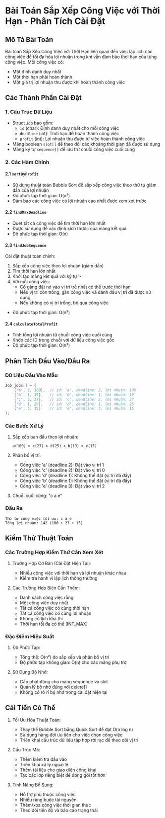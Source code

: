# Bài Toán Sắp Xếp Công Việc với Thời Hạn - Phân Tích Cài Đặt

## Mô Tả Bài Toán
Bài toán Sắp Xếp Công Việc với Thời Hạn liên quan đến việc lập lịch các công việc để tối đa hóa lợi nhuận trong khi vẫn đảm bảo thời hạn của từng công việc. Mỗi công việc có:
- Một định danh duy nhất
- Một thời hạn phải hoàn thành
- Một giá trị lợi nhuận thu được khi hoàn thành công việc

## Các Thành Phần Cài Đặt

### 1. Cấu Trúc Dữ Liệu
- Struct `Job` bao gồm:
  - `id` (char): Định danh duy nhất cho mỗi công việc
  - `deadline` (int): Thời hạn để hoàn thành công việc
  - `profit` (int): Lợi nhuận thu được từ việc hoàn thành công việc
- Mảng boolean `slot[]` để theo dõi các khoảng thời gian đã được sử dụng
- Mảng ký tự `sequence[]` để lưu trữ chuỗi công việc cuối cùng

### 2. Các Hàm Chính

#### 2.1 `sortByProfit`
- Sử dụng thuật toán Bubble Sort để sắp xếp công việc theo thứ tự giảm dần của lợi nhuận
- Độ phức tạp thời gian: O(n²)
- Đảm bảo các công việc có lợi nhuận cao nhất được xem xét trước

#### 2.2 `findMaxDeadline`
- Quét tất cả công việc để tìm thời hạn lớn nhất
- Được sử dụng để xác định kích thước của mảng kết quả
- Độ phức tạp thời gian: O(n)

#### 2.3 `findJobSequence`
Cài đặt thuật toán chính:
1. Sắp xếp công việc theo lợi nhuận (giảm dần)
2. Tìm thời hạn lớn nhất
3. Khởi tạo mảng kết quả với ký tự '-'
4. Với mỗi công việc:
   - Cố gắng đặt nó vào vị trí trễ nhất có thể trước thời hạn
   - Nếu vị trí còn trống, gán công việc và đánh dấu vị trí đã được sử dụng
   - Nếu không có vị trí trống, bỏ qua công việc
- Độ phức tạp thời gian: O(n²)

#### 2.4 `calculateTotalProfit`
- Tính tổng lợi nhuận từ chuỗi công việc cuối cùng
- Khớp các ID trong chuỗi với dữ liệu công việc gốc
- Độ phức tạp thời gian: O(n²)

## Phân Tích Đầu Vào/Đầu Ra

### Dữ Liệu Đầu Vào Mẫu
```cpp
Job jobs[] = {
    {'a', 2, 100},  // id: 'a', deadline: 2, lợi nhuận: 100
    {'b', 1, 19},   // id: 'b', deadline: 1, lợi nhuận: 19
    {'c', 2, 27},   // id: 'c', deadline: 2, lợi nhuận: 27
    {'d', 1, 25},   // id: 'd', deadline: 1, lợi nhuận: 25
    {'e', 3, 15}    // id: 'e', deadline: 3, lợi nhuận: 15
};
```

### Các Bước Xử Lý
1. Sắp xếp ban đầu theo lợi nhuận:
   ```
   a(100) > c(27) > d(25) > b(19) > e(15)
   ```

2. Phân bổ vị trí:
   - Công việc 'a' (deadline 2): Đặt vào vị trí 1
   - Công việc 'c' (deadline 2): Đặt vào vị trí 0
   - Công việc 'd' (deadline 1): Không thể đặt (vị trí đã đầy)
   - Công việc 'b' (deadline 1): Không thể đặt (vị trí đã đầy)
   - Công việc 'e' (deadline 3): Đặt vào vị trí 2

3. Chuỗi cuối cùng: "c a e"

### Đầu Ra
```
Thứ tự công việc tối ưu: c a e
Tổng lợi nhuận: 142 (100 + 27 + 15)
```

## Kiểm Thử Thuật Toán

### Các Trường Hợp Kiểm Thử Cần Xem Xét

1. Trường Hợp Cơ Bản (Cài Đặt Hiện Tại):
   - Nhiều công việc với thời hạn và lợi nhuận khác nhau
   - Kiểm tra hành vi lập lịch thông thường

2. Các Trường Hợp Biên Cần Thêm:
   - Danh sách công việc rỗng
   - Một công việc duy nhất
   - Tất cả công việc có cùng thời hạn
   - Tất cả công việc có cùng lợi nhuận
   - Không có lịch khả thi
   - Thời hạn tối đa có thể (INT_MAX)

### Đặc Điểm Hiệu Suất

1. Độ Phức Tạp:
   - Tổng thể: O(n²) do sắp xếp và phân bổ vị trí
   - Độ phức tạp không gian: O(n) cho các mảng phụ trợ

2. Sử Dụng Bộ Nhớ:
   - Cấp phát động cho mảng sequence và slot
   - Quản lý bộ nhớ đúng với delete[]
   - Không có rò rỉ bộ nhớ trong cài đặt hiện tại

## Cải Tiến Có Thể

1. Tối Ưu Hóa Thuật Toán:
   - Thay thế Bubble Sort bằng Quick Sort để đạt O(n log n)
   - Sử dụng hàng đợi ưu tiên cho việc chọn công việc
   - Triển khai cấu trúc dữ liệu tập hợp rời rạc để theo dõi vị trí

2. Cấu Trúc Mã:
   - Thêm kiểm tra đầu vào
   - Triển khai xử lý ngoại lệ
   - Thêm tài liệu cho giao diện công khai
   - Tạo các lớp riêng biệt để đóng gói tốt hơn

3. Tính Năng Bổ Sung:
   - Hỗ trợ phụ thuộc công việc
   - Nhiều ràng buộc tài nguyên
   - Thêm/xóa công việc thời gian thực
   - Theo dõi tiến độ và báo cáo trạng thái
